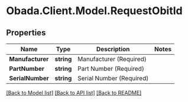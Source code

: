 
# Obada.Client.Model.RequestObitId

## Properties

Name | Type | Description | Notes
------------ | ------------- | ------------- | -------------
**Manufacturer** | **string** | Manufacturer (Required) | 
**PartNumber** | **string** | Part Number (Required) | 
**SerialNumber** | **string** | Serial Number (Required) | 

[[Back to Model list]](../README.md#documentation-for-models)
[[Back to API list]](../README.md#documentation-for-api-endpoints)
[[Back to README]](../README.md)


